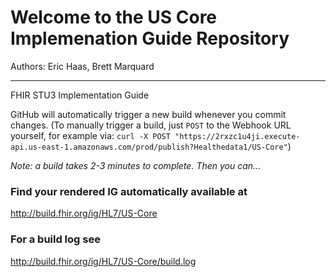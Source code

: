 
#  Welcome to the US Core Implemenation Guide Repository

Authors:  Eric Haas, Brett Marquard

-----
FHIR STU3 Implementation Guide


GitHub will automatically trigger a new build whenever you commit changes.
(To manually trigger a build, just `POST` to the Webhook URL yourself, for example via:
`curl -X POST "https://2rxzc1u4ji.execute-api.us-east-1.amazonaws.com/prod/publish?Healthedata1/US-Core"`)

*Note: a build takes 2-3 minutes to complete. Then you can...*
<!--
(If the CI Build is unavailable a recent version of the build is available here : http://healthedatainc.com/go-ftp/US-Core/)
-->

### Find your rendered IG automatically available at

http://build.fhir.org/ig/HL7/US-Core

### For a build log see

http://build.fhir.org/ig/HL7/US-Core/build.log
